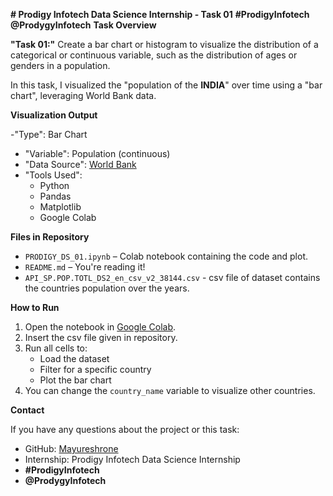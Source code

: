 __# Prodigy Infotech Data Science Internship - Task 01__
__#ProdigyInfotech__
__@ProdygyInfotech__
 __Task Overview__

__"Task 01:"__
Create a bar chart or histogram to visualize the distribution of a categorical or continuous variable, such as the distribution of ages or genders in a population.

In this task, I visualized the "population of the __INDIA__" over time using a "bar chart", leveraging World Bank data.

 __Visualization Output__

-"Type": Bar Chart  
- "Variable": Population (continuous)  
- "Data Source": [World Bank](https://data.worldbank.org/indicator/SP.POP.TOTL)  
- "Tools Used":
  - Python
  - Pandas
  - Matplotlib
  - Google Colab

__Files in Repository__

- `PRODIGY_DS_01.ipynb` – Colab notebook containing the code and plot.
- `README.md` – You're reading it!
- `API_SP.POP.TOTL_DS2_en_csv_v2_38144.csv` - csv file of dataset contains the countries population over the years.

__How to Run__

1. Open the notebook in [Google Colab](https://colab.research.google.com/).
2. Insert the csv file given in repository.
3. Run all cells to:
   - Load the dataset
   - Filter for a specific country
   - Plot the bar chart
4. You can change the `country_name` variable to visualize other countries.
   
__Contact__

If you have any questions about the project or this task:
- GitHub: [Mayureshrone](https://github.com/Mayureshrone)
- Internship: Prodigy Infotech Data Science Internship
- __#ProdigyInfotech__
- __@ProdygyInfotech__
